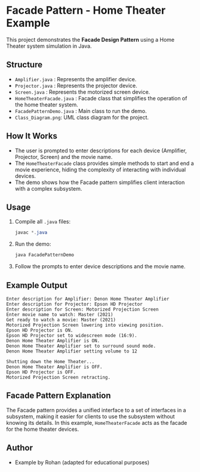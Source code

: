 # Facade Pattern - Home Theater Example

This project demonstrates the **Facade Design Pattern** using a Home Theater system simulation in Java.

## Structure
- `Amplifier.java` : Represents the amplifier device.
- `Projector.java` : Represents the projector device.
- `Screen.java` : Represents the motorized screen device.
- `HomeTheaterFacade.java` : Facade class that simplifies the operation of the home theater system.
- `FacadePatternDemo.java` : Main class to run the demo.
- `Class_Diagram.png`: UML class diagram for the project.

## How It Works
- The user is prompted to enter descriptions for each device (Amplifier, Projector, Screen) and the movie name.
- The `HomeTheaterFacade` class provides simple methods to start and end a movie experience, hiding the complexity of interacting with individual devices.
- The demo shows how the Facade pattern simplifies client interaction with a complex subsystem.

## Usage
1. Compile all `.java` files:
   ```powershell
   javac *.java
   ```
2. Run the demo:
   ```powershell
   java FacadePatternDemo
   ```
3. Follow the prompts to enter device descriptions and the movie name.

## Example Output
```
Enter description for Amplifier: Denon Home Theater Amplifier
Enter description for Projector: Epson HD Projector
Enter description for Screen: Motorized Projection Screen
Enter movie name to watch: Master (2021)
Get ready to watch a movie: Master (2021)
Motorized Projection Screen lowering into viewing position.
Epson HD Projector is ON.
Epson HD Projector set to widescreen mode (16:9).
Denon Home Theater Amplifier is ON.
Denon Home Theater Amplifier set to surround sound mode.
Denon Home Theater Amplifier setting volume to 12

Shutting down the Home Theater...
Denon Home Theater Amplifier is OFF.
Epson HD Projector is OFF.
Motorized Projection Screen retracting.
```

## Facade Pattern Explanation
The Facade pattern provides a unified interface to a set of interfaces in a subsystem, making it easier for clients to use the subsystem without knowing its details. In this example, `HomeTheaterFacade` acts as the facade for the home theater devices.

## Author
- Example by Rohan (adapted for educational purposes)
